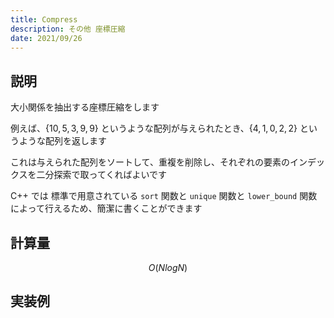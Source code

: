 ```yaml
---
title: Compress
description: その他 座標圧縮
date: 2021/09/26
---
```


## 説明
大小関係を抽出する座標圧縮をします

例えば、$\{ 10, 5, 3, 9, 9 \}$ というような配列が与えられたとき、$\{ 4, 1, 0, 2, 2 \}$ というような配列を返します

これは与えられた配列をソートして、重複を削除し、それぞれの要素のインデックスを二分探索で取ってくればよいです

C++ では 標準で用意されている `sort` 関数と `unique` 関数と `lower_bound` 関数によって行えるため、簡潔に書くことができます


## 計算量
$$
O(NlogN)
$$

## 実装例

```cpp import=/assets/Library/tools/compress.cpp
```
